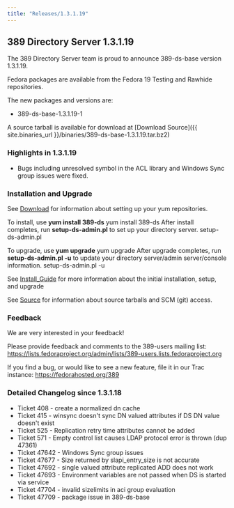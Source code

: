 ```yaml
---
title: "Releases/1.3.1.19"
---
```

389 Directory Server 1.3.1.19
-----------------------------

The 389 Directory Server team is proud to announce 389-ds-base version 1.3.1.19.

Fedora packages are available from the Fedora 19 Testing and Rawhide repositories.

The new packages and versions are:

-   389-ds-base-1.3.1.19-1

A source tarball is available for download at [Download Source]({{ site.binaries_url }}/binaries/389-ds-base-1.3.1.19.tar.bz2)

### Highlights in 1.3.1.19

-   Bugs including unresolved symbol in the ACL library and Windows Sync group issues were fixed.

### Installation and Upgrade

See [Download](../download.html) for information about setting up your yum repositories.

To install, use **yum install 389-ds** yum install 389-ds After install completes, run **setup-ds-admin.pl** to set up your directory server. setup-ds-admin.pl

To upgrade, use **yum upgrade** yum upgrade After upgrade completes, run **setup-ds-admin.pl -u** to update your directory server/admin server/console information. setup-ds-admin.pl -u

See [Install\_Guide](../legacy/install-guide.html) for more information about the initial installation, setup, and upgrade

See [Source](../development/source.html) for information about source tarballs and SCM (git) access.

### Feedback

We are very interested in your feedback!

Please provide feedback and comments to the 389-users mailing list: <https://lists.fedoraproject.org/admin/lists/389-users.lists.fedoraproject.org>

If you find a bug, or would like to see a new feature, file it in our Trac instance: <https://fedorahosted.org/389>

### Detailed Changelog since 1.3.1.18

-   Ticket 408 - create a normalized dn cache
-   Ticket 415 - winsync doesn't sync DN valued attributes if DS DN value doesn't exist
-   Ticket 525 - Replication retry time attributes cannot be added
-   Ticket 571 - Empty control list causes LDAP protocol error is thrown (dup 47361)
-   Ticket 47642 - Windows Sync group issues
-   Ticket 47677 - Size returned by slapi\_entry\_size is not accurate
-   Ticket 47692 - single valued attribute replicated ADD does not work
-   Ticket 47693 - Environment variables are not passed when DS is started via service
-   Ticket 47704 - invalid sizelimits in aci group evaluation
-   Ticket 47709 - package issue in 389-ds-base

